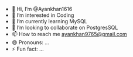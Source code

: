 - 👋 Hi, I’m @Ayankhan1616
- 👀 I’m interested in Coding
- 🌱 I’m currently learning MySQL
- 💞️ I’m looking to collaborate on PostgresSQL
- 📫 How to reach me ayankhan9765@gmail.com
- 😄 Pronouns: ...
- ⚡ Fun fact: ...

<!---
Ayankhan1616/Ayankhan1616 is a ✨ special ✨ repository because its `README.md` (this file) appears on your GitHub profile.
You can click the Preview link to take a look at your changes.
--->
